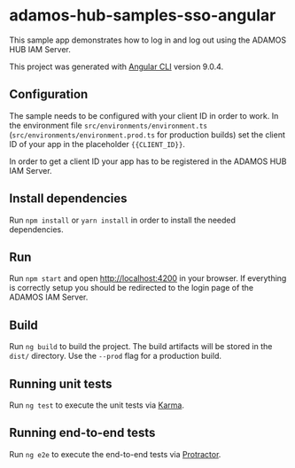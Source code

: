 # adamos-hub-samples-sso-angular

This sample app demonstrates how to log in and log out using the ADAMOS HUB IAM Server.

This project was generated with [Angular CLI](https://github.com/angular/angular-cli) version 9.0.4.

## Configuration

The sample needs to be configured with your client ID in order to work. In the environment file `src/environments/environment.ts` (`src/environments/environment.prod.ts` for production builds) set the client ID of your app in the placeholder `{{CLIENT_ID}}`.

In order to get a client ID your app has to be registered in the ADAMOS HUB IAM Server.

## Install dependencies

Run `npm install` or `yarn install` in order to install the needed dependencies.

## Run

Run `npm start` and open [http://localhost:4200](http://localhost:4200) in your browser. If everything is correctly setup you should be redirected to the login page of the ADAMOS IAM Server.

## Build

Run `ng build` to build the project. The build artifacts will be stored in the `dist/` directory. Use the `--prod` flag for a production build.

## Running unit tests

Run `ng test` to execute the unit tests via [Karma](https://karma-runner.github.io).

## Running end-to-end tests

Run `ng e2e` to execute the end-to-end tests via [Protractor](http://www.protractortest.org/).
